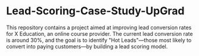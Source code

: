 # Lead-Scoring-Case-Study-UpGrad
This repository contains a project aimed at improving lead conversion rates for X Education, an online course provider. The current lead conversion rate is around 30%, and the goal is to identify "Hot Leads"—those most likely to convert into paying customers—by building a lead scoring model.
